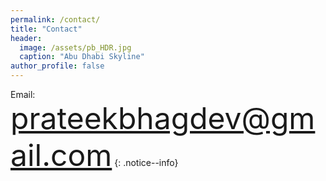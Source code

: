 ```yaml
---
permalink: /contact/
title: "Contact"
header:
  image: /assets/pb_HDR.jpg
  caption: "Abu Dhabi Skyline"
author_profile: false
---
```


Email: <font size="16">prateekbhagdev@gmail.com</font>
{: .notice--info}
